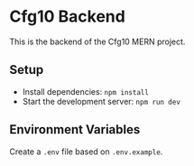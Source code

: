 # Cfg10 Backend
This is the backend of the Cfg10 MERN project.

## Setup

- Install dependencies: `npm install`
- Start the development server: `npm run dev`

## Environment Variables

Create a `.env` file based on `.env.example`.